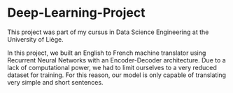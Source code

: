 # Deep-Learning-Project

This project was part of my cursus in Data Science Engineering at the University of Liège.

In this project, we built an English to French machine translator using Recurrent Neural Networks with an Encoder-Decoder architecture.
Due to a lack of computational power, we had to limit ourselves to a very reduced dataset for training.
For this reason, our model is only capable of translating very simple and short sentences.
